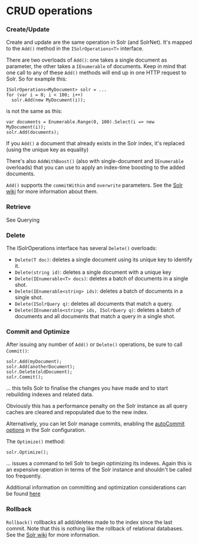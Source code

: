 # CRUD operations

### Create/Update
Create and update are the same operation in Solr (and SolrNet). It's mapped to the `Add()` method in the `ISolrOperations<T>` interface.

There are two overloads of `Add()`: one takes a single document as parameter, the other takes a `IEnumerable` of documents. Keep in mind that one call to any of these `Add()` methods will end up in one HTTP request to Solr. So for example this:

```
ISolrOperations<MyDocument> solr = ...
for (var i = 0; i < 100; i++)
  solr.Add(new MyDocument(i));
```

is not the same as this:

```
var documents = Enumerable.Range(0, 100).Select(i => new MyDocument(i));
solr.Add(documents);
```

If you `Add()` a document that already exists in the Solr index, it's replaced (using the unique key as equality)

There's also `AddWithBoost()` (also with single-document and `IEnumerable` overloads) that you can use to apply an index-time boosting to the added documents.

`Add()` supports the `commitWithin` and `overwrite` parameters. See the [Solr wiki](http://wiki.apache.org/solr/UpdateXmlMessages#Optional_attributes_for_.22add.22) for more information about them.

### Retrieve
See Querying

### Delete
The ISolrOperations<T> interface has several `Delete()` overloads:

 * `Delete(T doc)`: deletes a single document using its unique key to identify it.
 * `Delete(string id)`: deletes a single document with a unique key
 * `Delete(IEnumerable<T> docs)`: deletes a batch of documents in a single shot.
 * `Delete(IEnumerable<string> ids)`: deletes a batch of documents in a single shot.
 * `Delete(ISolrQuery q)`: deletes all documents that match a query.
 * `Delete(IEnumerable<string> ids, ISolrQuery q)`: deletes a batch of documents and all documents that match a query in a single shot.

### Commit and Optimize
After issuing any number of `Add()` or `Delete()` operations, be sure to call `Commit()`:

```
solr.Add(myDocument);
solr.Add(anotherDocument);
solr.Delete(oldDocument);
solr.Commit();
```

... this tells Solr to finalise the changes you have made and to start rebuilding indexes and related data.

Obviously this has a performance penalty on the Solr instance as all query caches are cleared and repopulated due to the new index.

Alternatively, you can let Solr manage commits, enabling the [autoCommit options](http://wiki.apache.org/solr/SolrConfigXml#Update_Handler_Section) in the Solr configuration.

The `Optimize()` method:

```
solr.Optimize();
```

... issues a command to tell Solr to begin optimizing its indexes. Again this is an expensive operation in terms of the Solr instance and shouldn't be called too frequently.

Additional information on committing and optimization considerations can be found [here](http://stackoverflow.com/a/3737972/21239)

### Rollback

`Rollback()` rollbacks all add/deletes made to the index since the last commit. Note that this is nothing like the rollback of relational databases. See the [Solr wiki](http://wiki.apache.org/solr/UpdateXmlMessages#A.22rollback.22) for more information.
